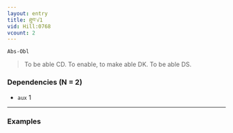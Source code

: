 ```yaml
---
layout: entry
title: ཐུབ་√1
vid: Hill:0768
vcount: 2
---
```

`Abs-Obl`
> To be able CD\.
 To enable, to make able DK\.
 To be able DS\.

### Dependencies (N = 2)
* `aux` 1

---

### Examples



